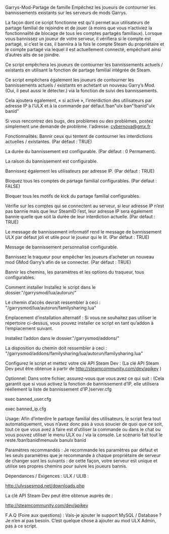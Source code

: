 Garrys-Mod-Partage de famille Empêchez les joueurs de contourner les bannissements existants sur les serveurs de mods Garrys.

La façon dont ce script fonctionne est qu’il permet aux utilisateurs de partage familial de rejoindre et de jouer (à moins que vous n’activiez la fonctionnalité de blocage de tous les comptes partagés familiaux). Lorsque vous bannissez un joueur de votre serveur, il vérifiera si le compte est partagé, si c’est le cas, il bannira à la fois le compte Steam du propriétaire et le compte partagé via lequel il est actuellement connecté, empêchant ainsi d’autres alts de se joindre.

Ce script empêchera les joueurs de contourner les bannissements actuels / existants en utilisant la fonction de partage familial intégrée de Steam.

Ce script empêchera également les joueurs de contourner les bannissements actuels / existants en achetant un nouveau Garry’s Mod. (Oui, il peut aussi le détecter.) via la fonction de suivi des bannissements.

Cela ajoutera également, « si activé », l’interdiction des utilisateurs par adresse IP à l’ULX et à la commande par défaut.!ban"ulx ban"!banid"ulx banid"

Si vous rencontrez des bugs, des problèmes ou des problèmes, postez simplement une demande de problème. l'adresse: cybernova@gmx.fr

Fonctionnalités: Bannir ceux qui tentent de contourner les interdictions actuelles / existantes. (Par défaut : TRUE)

La durée du bannissement est configurable. (Par défaut : 0 Permament).

La raison du bannissement est configurable.

Bannissez également les utilisateurs par adresse IP. (Par défaut : TRUE)

Bloquez tous les comptes de partage familial configurables. (Par défaut : FALSE)

Bloquer tous les motifs de kick du partage familial configurables.

Vérifie sur les comptes qui se connectent au serveur, si leur adresse IP n’est pas bannie mais que leur SteamID l’est, leur adresse IP sera également bannie quelle que soit la durée de leur interdiction actuelle. (Par défaut : TRUE)

Le message de bannissement informatif rend le message de bannissement ULX par défaut joli et utile pour le joueur qui le lit. (Par défaut : TRUE)

Message de bannissement personnalisé configurable.

Bannissez le traqueur pour empêcher les joueurs d’acheter un nouveau mod GMod Garry’s afin de se connecter. (Par défaut : TRUE)

Bannir les chemins, les paramètres et les options du traqueur, tous configurables.

Comment installer Installez le script dans le dossier."/garrysmod/lua/autorun/"

Le chemin d’accès devrait ressembler à ceci : "/garrysmod/lua/autorun/familysharing.lua"

Emplacement d’installation alternatif : Si vous ne souhaitez pas utiliser le répertoire ci-dessus, vous pouvez installer ce script en tant qu’addon à l’emplacement suivant.

Installez l’addon dans le dossier."/garrysmod/addons/"

La disposition du chemin doit ressembler à ceci : "/garrysmod/addons/familysharing/lua/autorun/familysharing.lua"

Configurez le script et mettez votre clé API Steam Dev : (La clé API Steam Dev peut être obtenue à partir de http://steamcommunity.com/dev/apikey )

Optionnel: Dans votre fichier, assurez-vous que vous avez ce qui suit : (Cela garantit que si vous activez la fonction de bannissement d’IP, elle utilisera réellement la liste de bannissement d’IP.)server.cfg

exec banned_user.cfg

exec banned_ip.cfg

Usage: Afin d’interdire le partage familial des utilisateurs, le script fera tout automatiquement, vous n’avez donc pas à vous soucier de quoi que ce soit, tout ce que vous avez à faire est d’utiliser la commande ou dans le chat ou vous pouvez utiliser le menu ULX ou / via la console. Le scénario fait tout le reste.!ban!banid!menuulx banulx banid

Paramètres recommandés : Je recommande les paramètres par défaut et les seuls paramètres que je recommande à chaque propriétaire de serveur de changer sont les suivants : de cette façon, votre serveur est unique et utilise ses propres chemins pour suivre les joueurs bannis.

Dépendances / Exigences : ULX / ULIB :

http://ulyssesmod.net/downloads.php

La clé API Steam Dev peut être obtenue auprès de :

http://steamcommunity.com/dev/apikey

F.A.Q (Foire aux questions) : Vais-je ajouter le support MySQL / Database ? Je n’en ai pas besoin. C’est quelque chose à ajouter au mod ULX Admin, pas à ce script.

